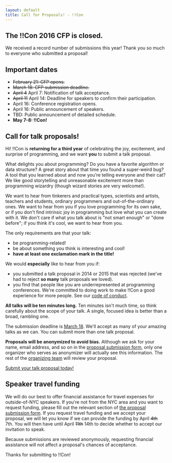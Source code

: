 ```yaml
---
layout: default
title: Call for Proposals! - !!Con
---
```


## The !!Con 2016 CFP is closed.

We received a record number of submissions this year!  Thank you so
much to everyone who submitted a proposal!

## Important dates
	  
  * <s>February 21: CFP opens.</s>
  * <s>March 18: CFP submission deadline.</s>
  * <span style="text-decoration:line-through;">April 4</span> April
    7: Notification of talk acceptance.
  * <span style="text-decoration:line-through;">April 11</span> April
    14: Deadline for speakers to confirm their participation.
  * April 16: Conference registration opens.
  * April 16: Public announcement of speakers.
  * TBD: Public announcement of detailed schedule.
  * **May 7-8: !!Con!**

## Call for talk proposals!

Hi! !!Con is **returning for a third year** of celebrating the joy,
excitement, and surprise of programming, and we want **you** to submit
a talk proposal.

What delights you about programming?  Do you have a favorite algorithm
or data structure?  A great story about that time you found a
super-weird bug?  A tool that you learned about and now you're telling
everyone and their cat?  We like good storytelling and unreasonable
excitement more than programming wizardry (though wizard stories are
very welcome!).

We want to hear from tinkerers and practical types, scientists and
artists, teachers and students, ordinary programmers and
out-of-the-ordinary ones. We want to hear from you if you love
programming for its own sake, or if you don't find intrinsic joy in
programming but love what you can create with it.  We don't care if
what you talk about is "not smart enough" or "done before"; if you
think it's cool, we want to hear from you.

The only requirements are that your talk:

  * be programming-related!
  * be about something you think is interesting and cool!
  * **have at least one exclamation mark in the title!**

We would **especially** like to hear from you if:

  * you submitted a talk proposal in 2014 or 2015 that was rejected
    (we've had to reject **so many** talk proposals we loved).
  * you find that people like you are underrepresented at programming
    conferences. We're committed to doing work to make !!Con a good
    experience for more people.  See our
    [code of conduct](conduct.html).

**All talks will be ten minutes long.** Ten minutes isn't much time,
so think carefully about the scope of your talk. A single, focused
idea is better than a broad, rambling one.

The submission deadline is
[March 18](http://www.timeanddate.com/countdown/generic?iso=20160318T235959&p0=179&msg=!!Con+2016+Talk+Proposal+Deadline&ud=1&font=cursive&csz=1). We'll
accept as many of your amazing talks as we can. You can submit more
than one talk proposal.

**Proposals will be anonymized to avoid bias.** Although we ask for
your name, email address, and so on in the
[proposal submission form](https://docs.google.com/forms/d/15hvzXacn1O8Y9R_RQrn6g8ofuPXSFg8Uh4f-ge9Plcg/viewform),
only one organizer who serves as anonymizer will actually see this
information.  The rest of the [organizing team](index.html#organizers)
will review your proposal.

[Submit your talk proposal today!](https://docs.google.com/forms/d/15hvzXacn1O8Y9R_RQrn6g8ofuPXSFg8Uh4f-ge9Plcg/viewform)

<a name="speaker-funding"></a>

## Speaker travel funding

We will do our best to offer financial assistance for travel expenses
for outside-of-NYC speakers.  If you're not from the NYC area and you
want to request funding, please fill out the relevant section of
[the proposal submission form](https://docs.google.com/forms/d/15hvzXacn1O8Y9R_RQrn6g8ofuPXSFg8Uh4f-ge9Plcg/viewform).
If you request travel funding and we accept your proposal, we will let
you know if we can provide the funding by April <s>4th</s> 7th.  You
will then have until April <s>11th</s> 14th to decide whether to
accept our invitation to speak.

Because submissions are reviewed anonymously, requesting financial
assistance will not affect a proposal's chances of acceptance.

Thanks for submitting to !!Con!
